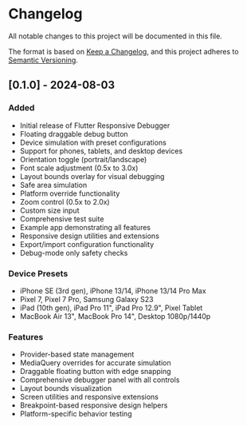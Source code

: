 # Changelog

All notable changes to this project will be documented in this file.

The format is based on [Keep a Changelog](https://keepachangelog.com/en/1.0.0/),
and this project adheres to [Semantic Versioning](https://semver.org/spec/v2.0.0.html).

## [0.1.0] - 2024-08-03

### Added
- Initial release of Flutter Responsive Debugger
- Floating draggable debug button
- Device simulation with preset configurations
- Support for phones, tablets, and desktop devices
- Orientation toggle (portrait/landscape)
- Font scale adjustment (0.5x to 3.0x)
- Layout bounds overlay for visual debugging
- Safe area simulation
- Platform override functionality
- Zoom control (0.5x to 2.0x)
- Custom size input
- Comprehensive test suite
- Example app demonstrating all features
- Responsive design utilities and extensions
- Export/import configuration functionality
- Debug-mode only safety checks

### Device Presets
- iPhone SE (3rd gen), iPhone 13/14, iPhone 13/14 Pro Max
- Pixel 7, Pixel 7 Pro, Samsung Galaxy S23
- iPad (10th gen), iPad Pro 11", iPad Pro 12.9", Pixel Tablet
- MacBook Air 13", MacBook Pro 14", Desktop 1080p/1440p

### Features
- Provider-based state management
- MediaQuery overrides for accurate simulation
- Draggable floating button with edge snapping
- Comprehensive debugger panel with all controls
- Layout bounds visualization
- Screen utilities and responsive extensions
- Breakpoint-based responsive design helpers
- Platform-specific behavior testing
